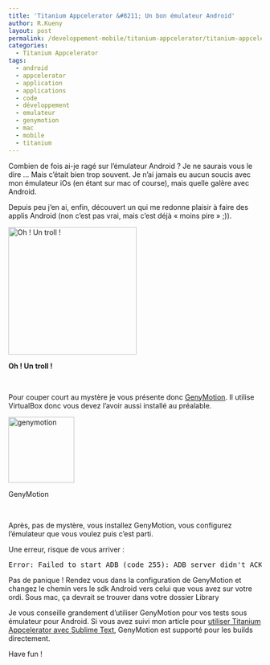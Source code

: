 ```yaml
---
title: 'Titanium Appcelerator &#8211; Un bon émulateur Android'
author: R.Kueny
layout: post
permalink: /developpement-mobile/titanium-appcelerator/titanium-appcelerator-un-bon-emulateur-android
categories:
  - Titanium Appcelerator
tags:
  - android
  - appcelerator
  - application
  - applications
  - code
  - développement
  - emulateur
  - genymotion
  - mac
  - mobile
  - titanium
---
```

Combien de fois ai-je ragé sur l&rsquo;émulateur Android ? Je ne saurais vous le dire &#8230; Mais c&rsquo;était bien trop souvent. Je n&rsquo;ai jamais eu aucun soucis avec mon émulateur iOs (en étant sur mac of course), mais quelle galère avec Android.

Depuis peu j&rsquo;en ai, enfin, découvert un qui me redonne plaisir à faire des applis Android (non c&rsquo;est pas vrai, mais c&rsquo;est déjà &laquo;&nbsp;moins pire&nbsp;&raquo; ;)).

<!--more-->

<div id="attachment_2212" style="width: 265px" class="wp-caption aligncenter">
  <a href="http://rkueny.fr/wp-content/uploads/2015/02/oh-yeah.jpg" rel="lightbox[2210]"><img class=" wp-image-2212" src="http://rkueny.fr/wp-content/uploads/2015/02/oh-yeah.jpg" alt="Oh ! Un troll !" width="255" height="254" /></a>
  
  <p class="wp-caption-text">
    <strong>Oh ! Un troll !</strong>
  </p>
</div>

&nbsp;

Pour couper court au mystère je vous présente donc <a title="GenyMotion" href="https://www.genymotion.com/" target="_blank">GenyMotion</a>. Il utilise VirtualBox donc vous devez l&rsquo;avoir aussi installé au préalable.

<div id="attachment_2214" style="width: 141px" class="wp-caption aligncenter">
  <a href="http://rkueny.fr/wp-content/uploads/2015/02/genymotion.png" rel="lightbox[2210]"><img class="wp-image-2214" src="http://rkueny.fr/wp-content/uploads/2015/02/genymotion.png" alt="genymotion" width="131" height="131" /></a>
  
  <p class="wp-caption-text">
    GenyMotion
  </p>
</div>

&nbsp;

Après, pas de mystère, vous installez GenyMotion, vous configurez l&rsquo;émulateur que vous voulez puis c&rsquo;est parti.

Une erreur, risque de vous arriver :

<pre>Error: Failed to start ADB (code 255): ADB server didn't ACK</pre>

Pas de panique ! Rendez vous dans la configuration de GenyMotion et changez le chemin vers le sdk Android vers celui que vous avez sur votre ordi. Sous mac, ça devrait se trouver dans votre dossier Library

Je vous conseille grandement d&rsquo;utiliser GenyMotion pour vos tests sous émulateur pour Android. Si vous avez suivi mon article pour [utiliser Titanium Appcelerator avec Sublime Text][1], GenyMotion est supporté pour les builds directement.

Have fun !

 [1]: http://rkueny.fr/developpement-mobile/titanium-appcelerator/se-passer-de-titanium-studio-avec-sublime-text "Se passer de Titanium Studio avec Sublime Text"